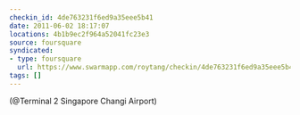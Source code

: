 ```yaml
---
checkin_id: 4de763231f6ed9a35eee5b41
date: 2011-06-02 18:17:07
locations: 4b1b9ec2f964a52041fc23e3
source: foursquare
syndicated:
- type: foursquare
  url: https://www.swarmapp.com/roytang/checkin/4de763231f6ed9a35eee5b41
tags: []
---
```


 (@Terminal 2 Singapore Changi Airport)